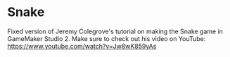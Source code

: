 # Snake
Fixed version of Jeremy Colegrove's tutorial on making the Snake game in GameMaker Studio 2.
Make sure to check out his video on YouTube: https://www.youtube.com/watch?v=Jw8wK859yAs
